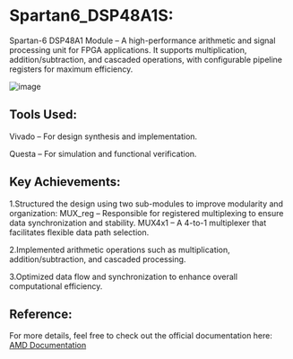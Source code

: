 # Spartan6_DSP48A1S:

Spartan-6 DSP48A1 Module – A high-performance arithmetic and signal processing unit for FPGA applications. It supports multiplication, addition/subtraction, and cascaded operations, with configurable pipeline registers for maximum efficiency.

![image](https://github.com/user-attachments/assets/69010982-0820-472a-adb1-29d5000048ad)




## Tools Used:
Vivado – For design synthesis and implementation.

Questa – For simulation and functional verification.


## Key Achievements:
1.Structured the design using two sub-modules to improve modularity and organization: MUX_reg – Responsible for registered multiplexing to ensure data synchronization and stability.
MUX4x1 – A 4-to-1 multiplexer that facilitates flexible data path selection.

2.Implemented arithmetic operations such as multiplication, addition/subtraction, and cascaded processing.

3.Optimized data flow and synchronization to enhance overall computational efficiency.



## Reference:
For more details, feel free to check out the official documentation here:  [AMD Documentation](https://docs.amd.com/v/u/~ta5R6V5ywmej~eY5UAEpg)


